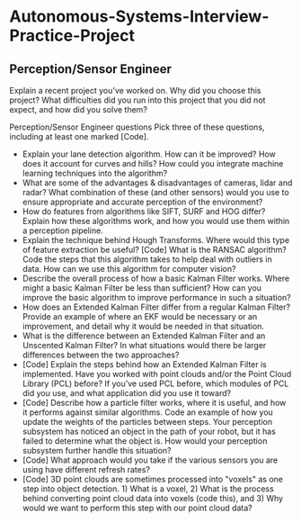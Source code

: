 # Autonomous-Systems-Interview-Practice-Project
## Perception/Sensor Engineer

Explain a recent project you've worked on. Why did you choose this project? What difficulties did you run into this project that you did not expect, and how did you solve them?

Perception/Sensor Engineer questions Pick three of these questions, including at least one marked [Code].

* Explain your lane detection algorithm. How can it be improved? How does it account for curves and hills? How could you integrate machine learning techniques into the algorithm?
* What are some of the advantages & disadvantages of cameras, lidar and radar? What combination of these (and other sensors) would you use to ensure appropriate and accurate perception of the environment?
* How do features from algorithms like SIFT, SURF and HOG differ? Explain how these algorithms work, and how you would use them within a perception pipeline.
* Explain the technique behind Hough Transforms. Where would this type of feature extraction be useful? [Code] What is the RANSAC algorithm? Code the steps that this algorithm takes to help deal with outliers in data. How can we use this algorithm for computer vision?
* Describe the overall process of how a basic Kalman Filter works. Where might a basic Kalman Filter be less than sufficient? How can you improve the basic algorithm to improve performance in such a situation?
* How does an Extended Kalman Filter differ from a regular Kalman Filter? Provide an example of where an EKF would be necessary or an improvement, and detail why it would be needed in that situation.
* What is the difference between an Extended Kalman Filter and an Unscented Kalman Filter? In what situations would there be larger differences between the two approaches?
* [Code] Explain the steps behind how an Extended Kalman Filter is implemented.
Have you worked with point clouds and/or the Point Cloud Library (PCL) before? If you’ve used PCL before, which modules of PCL did you use, and what application did you use it toward?
* [Code] Describe how a particle filter works, where it is useful, and how it performs against similar algorithms. Code an example of how you update the weights of the particles between steps.
Your perception subsystem has noticed an object in the path of your robot, but it has failed to determine what the object is. How would your perception subsystem further handle this situation?
* [Code] What approach would you take if the various sensors you are using have different refresh rates?
* [Code] 3D point clouds are sometimes processed into "voxels" as one step into object detection. 1) What is a voxel, 2) What is the process behind converting point cloud data into voxels (code this), and 3) Why would we want to perform this step with our point cloud data?
